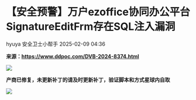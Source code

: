 #  【安全预警】万户ezoffice协同办公平台SignatureEditFrm存在SQL注入漏洞   
hyuya  安全卫士小帮手   2025-02-09 04:36  
  
**来源：https://www.ddpoc.com/DVB-2024-8374.html**  
  
![](https://mmbiz.qpic.cn/mmbiz_png/o7jlaJ6fhBEecwjmibBzlYgSHicTOYV1MYsW33BXTic567V9lnhFGWQdacCdGoNzIIa4O9JTjSaIFA0OkcA9Beic9A/640?wx_fmt=png&from=appmsg "")  
  
**产商已修复，未更新补丁的请及时更新补丁，验证脚本和方式星球内自取**  
  
![](https://mmbiz.qpic.cn/mmbiz_jpg/o7jlaJ6fhBE3ibJzX0hsKEM11HickuRbibScNJOALuOWJTicTibohDpC6MoRSaqpuupwuwaibfnzeTj5pHqpEiccQtia6w/640?wx_fmt=other&from=appmsg "")  
  
